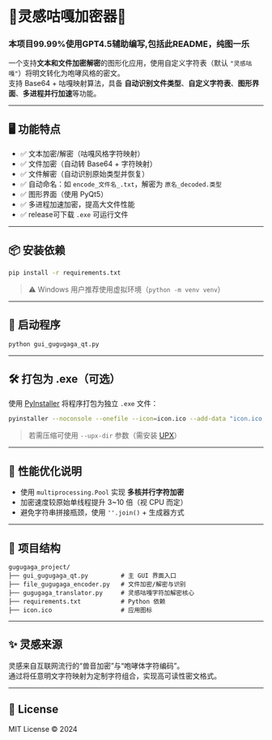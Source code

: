 # 🍄灵感咕嘎加密器🍄

### 本项目99.99%使用GPT4.5辅助编写,包括此README，纯图一乐

一个支持**文本和文件加密解密**的图形化应用，使用自定义字符表（默认 `"灵感咕嘎"`）将明文转化为咆哮风格的密文。  
支持 Base64 + 咕嘎映射算法，具备 **自动识别文件类型**、**自定义字符表**、**图形界面**、**多进程并行加速**等功能。

---

## 🖥 功能特点

- ✅ 文本加密/解密（咕嘎风格字符映射）
- ✅ 文件加密（自动转 Base64 + 字符映射）
- ✅ 文件解密（自动识别原始类型并恢复）
- ✅ 自动命名：如 `encode_文件名_.txt`，解密为 `原名_decoded.类型`
- ✅ 图形界面（使用 PyQt5）
- ✅ 多进程加速加密，提高大文件性能
- ✅ release可下载 `.exe` 可运行文件

---

## 📦 安装依赖

```bash
pip install -r requirements.txt
```

> ⚠️ Windows 用户推荐使用虚拟环境（`python -m venv venv`）

---

## 🚀 启动程序

```bash
python gui_gugugaga_qt.py
```

---

## 🛠 打包为 .exe（可选）

使用 [PyInstaller](https://www.pyinstaller.org/) 将程序打包为独立 `.exe` 文件：

```bash
pyinstaller --noconsole --onefile --icon=icon.ico --add-data "icon.ico;." gui_gugugaga_qt.py
```

> 若需压缩可使用 `--upx-dir` 参数（需安装 [UPX](https://upx.github.io/)）

---

## 🧪 性能优化说明

- 使用 `multiprocessing.Pool` 实现 **多核并行字符加密**
- 加密速度较原始单线程提升 3~10 倍（视 CPU 而定）
- 避免字符串拼接瓶颈，使用 `''.join()` + 生成器方式

---

## 📂 项目结构

```
gugugaga_project/
├── gui_gugugaga_qt.py         # 主 GUI 界面入口
├── file_gugugaga_encoder.py   # 文件加密/解密与识别
├── gugugaga_translator.py     # 灵感咕嘎字符加解密核心
├── requirements.txt           # Python 依赖
├── icon.ico                   # 应用图标
```

---

## ✨ 灵感来源

灵感来自互联网流行的“兽音加密”与“咆哮体字符编码”。  
通过将任意明文字符映射为定制字符组合，实现高可读性密文格式。

---

## 📃 License

MIT License © 2024

